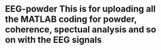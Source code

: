 # EEG-powder This is for uploading all the MATLAB coding for powder, coherence, spectual analysis and so on with the EEG signals
